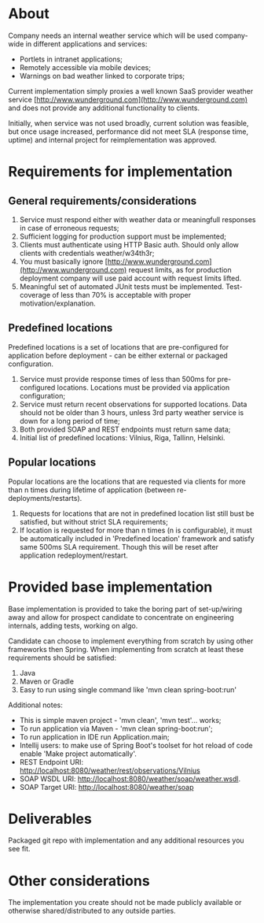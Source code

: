 # About

Company needs an internal weather service which will be used company-wide in different applications and services:

 * Portlets in intranet applications;
 * Remotely accessible via mobile devices;
 * Warnings on bad weather linked to corporate trips;


Current implementation simply proxies a well known SaaS provider weather service [http://www.wunderground.com](http://www.wunderground.com) and does not provide any additional functionality to clients. 

Initially, when service was not used broadly, current solution was feasible, but once usage increased, performance did not meet SLA (response time, uptime) and internal project for reimplementation was approved.

# Requirements for implementation

## General requirements/considerations

 1. Service must respond either with weather data or meaningfull responses in case of erroneous requests;
 2. Sufficient logging for production support must be implemented;
 3. Clients must authenticate using HTTP Basic auth. Should only allow clients with credentials weather/w34th3r;
 4. You must basically ignore [http://www.wunderground.com](http://www.wunderground.com) request limits, as for production deployment company will use paid account with request limits lifted.
 5. Meaningful set of automated JUnit tests must be implemented. Test-coverage of less than 70% is acceptable with proper motivation/explanation.

## Predefined locations

Predefined locations is a set of locations that are pre-configured for application before deployment - can be either external or packaged configuration.

 1. Service must provide response times of less than 500ms for pre-configured locations. Locations must be provided via application configuration;
 2. Service must return recent observations for supported locations. Data should not be older than 3 hours, unless 3rd party weather service is down for a long period of time;
 3. Both provided SOAP and REST endpoints must return same data;
 4. Initial list of predefined locations: Vilnius, Riga, Tallinn, Helsinki.

## Popular locations

Popular locations are the locations that are requested via clients for more than n times during lifetime of application (between re-deployments/restarts).

 1. Requests for locations that are not in predefined location list still bust be satisfied, but without strict SLA requirements;
 2. If location is requested for more than n times (n is configurable), it must be automatically included in 'Predefined location' framework and satisfy same 500ms SLA requirement. Though this will be reset after application redeployment/restart.

# Provided base implementation

Base implementation is provided to take the boring part of set-up/wiring away and allow for prospect candidate to concentrate on engineering internals, adding tests, working on algo.

Candidate can choose to implement everything from scratch by using other frameworks then Spring.
When implementing from scratch at least these requirements should be satisfied:

 1. Java
 2. Maven or Gradle
 3. Easy to run using single command like 'mvn clean spring-boot:run'

Additional notes:

 * This is simple maven project - 'mvn clean', 'mvn test'... works;
 * To run application via Maven - 'mvn clean spring-boot:run';
 * To run application in IDE run Application.main;
 * Intellij users: to make use of Spring Boot's toolset for hot reload of code enable 'Make project automatically'.
 * REST Endpoint URI: [http://localhost:8080/weather/rest/observations/Vilnius](http://localhost:8080/weather/rest/observations/Vilnius)
 * SOAP WSDL URI: [http://localhost:8080/weather/soap/weather.wsdl](http://localhost:8080/weather/soap/weather.wsdl).
 * SOAP Target URI: [http://localhost:8080/weather/soap](http://localhost:8080/weather/soap)

# Deliverables

Packaged git repo with implementation and any additional resources you see fit.

# Other considerations

The implementation you create should not be made publicly available or otherwise shared/distributed to any outside parties.  